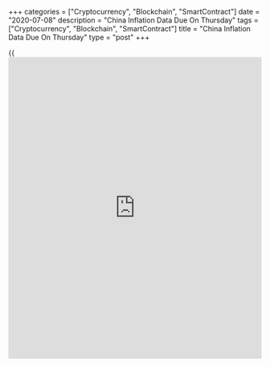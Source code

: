 +++
categories = ["Cryptocurrency", "Blockchain", "SmartContract"]
date = "2020-07-08"
description = "China Inflation Data Due On Thursday"
tags = ["Cryptocurrency", "Blockchain", "SmartContract"]
title = "China Inflation Data Due On Thursday"
type = "post"
+++

{{<iframe id="large-banner" src="https://www.bounty.group/#slide=1.0" width="100%" height="600" scrolling="no" style="border: 0px solid rgb(216, 221, 230); border-radius: 3px;">}}

China will on Thursday release June figures for consumer and producer
prices, highlighting a modest day for Asia-Pacific economic activity.

Overall inflation is expected to rise 2.5 percent on year and be flat on
month after gaining an annual 2.4 percent and sinking 0.8 percent on
month in May. Producer prices are expected to drop 3.2 percent on year
after retreating 3.7 percent in the previous month.

Australia will see May numbers for home loans; in April, loans were down
5.0 percent on month and investment lending sank 4.2 percent.

Japan will provide May figures for core machine orders, with forecasts
suggesting a decline of 5.4 percent on month and 17.1 percent on year
after sinking 12.0 percent on month and 17.7 percent on year in April.

For comments and feedback [contact](https://www.playgroundfx.com/contact/): editorial@rtt[news](https://www.letsplayfx.com/blog/forex-news-website/).com

[Economic News][1]

 **What parts of the world are seeing the best (and worst) economic
performances lately? Click[here][2] to check out our [Econ Scorecard][2]
and find out! See up-to-the-moment [ranking](https://www.playgroundfx.com/blog/crypto-exchange-ranking/)s for the best and worst
performers in [GDP][3], [unemployment rate][4], [inflation][5] and much
more.**

   1. www.rtt[news](https://www.letsplayfx.com/blog/forex-news-website/).com/Content/EconomicNews.aspx
   2. www.rtt[news](https://www.letsplayfx.com/blog/forex-news-website/).com/economic-scorecard/world-rank/PPI/highest-performance.aspx
   3. www.rtt[news](https://www.letsplayfx.com/blog/forex-news-website/).com/economic-scorecard/world-rank/GDP/highest-performance.aspx
   4. www.rtt[news](https://www.letsplayfx.com/blog/forex-news-website/).com/economic-scorecard/world-rank/unemployment-rate/lowest-performance.aspx
   5. www.rtt[news](https://www.letsplayfx.com/blog/forex-news-website/).com/economic-scorecard/world-rank/CPI/highest-performance.aspx